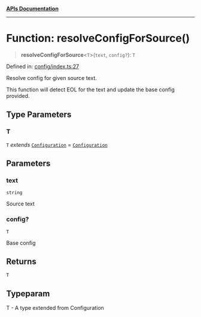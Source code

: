 [**APIs Documentation**](../README.md)

***

# Function: resolveConfigForSource()

> **resolveConfigForSource**\<`T`\>(`text`, `config?`): `T`

Defined in: [config/index.ts:27](https://github.com/daidodo/format-imports/blob/6fa466521c4048be8236686fd87f433f44d2b81e/src/lib/config/index.ts#L27)

Resolve config for given source text.

This function will detect EOL for the text and update the base config provided.

## Type Parameters

### T

`T` *extends* [`Configuration`](../interfaces/Configuration.md) = [`Configuration`](../interfaces/Configuration.md)

## Parameters

### text

`string`

Source text

### config?

`T`

Base config

## Returns

`T`

## Typeparam

T - A type extended from Configuration
